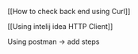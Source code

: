 [[How to check back end using Curl]]

[[Using intelij idea HTTP Client]]

Using postman -> add steps
